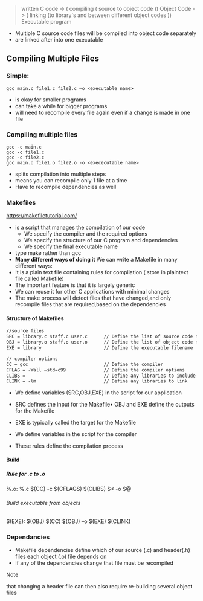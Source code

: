 >written C code
>-> ( compiling ( source to object code ))
>Object Code
>-> ( linking (to library's and between different object codes ))
>Executable program

- Multiple C source code files will be compiled into object code separately
- are linked after into one executable

## Compiling Multiple Files
### Simple: 
```
gcc main.c file1.c file2.c –o <executable name>
```
- is okay for smaller programs
- can take a while for bigger programs
- will need to recompile every file again even if a change is made in one file
### Compiling multiple files
```
gcc -c main.c
gcc -c file1.c
gcc -c file2.c
gcc main.o file1.o file2.o -o <exececutable name>
```
- splits compilation into multiple steps
- means you can recompile only 1 file at a time
- Have to recompile dependencies as well 

### Makefiles
https://makefiletutorial.com/
- is a script that manages the compilation of our code
	- We specify the compiler and the required options
	- We specify the structure of our C program and dependencies
	- We specify the final executable name
- type make rather than gcc
- **Many different ways of doing it**
We can write a Makefile in many different ways:
- It is a plain text file containing rules for compilation ( store in plaintext file called Makefile)
- The important feature is that it is largely generic
- We can reuse it for other C applications with minimal changes
- The make process will detect files that have changed,and only recompile files that are required,based on the dependencies

#### Structure of Makefiles
``` txt
//source files
SRC = library.c staff.c user.c      // Define the list of source code files
OBJ = library.o staff.o user.o      // Define the list of object code files
EXE = library                       // Define the executable filename

// compiler options
CC = gcc                            // Define the compiler
CFLAG = -Wall –std=c99              // Define the compiler options
CLIBS =                             // Define any libraries to include
CLINK = -lm                         // Define any libraries to link
```
- We define variables (SRC,OBJ,EXE) in the script for our application
- SRC defines the input for the Makefile• OBJ and EXE define the outputs for the Makefile
- EXE is typically called the target for the Makefile

- We define variables in the script for the compiler
- These rules define the compilation process

#### Build
##### Rule for .c to .o
%.o: %.c
	$(CC) -c $(CFLAGS) $(CLIBS) $< -o $@
###### Build executable from objects
$(EXE): $(OBJ)
	$(CC) $(OBJ) –o $(EXE) $(CLINK)

### Dependancies
- Makefile dependencies define which of our source (.c) and header(.h) files each object (.o) file depends on
- If any of the dependencies change that file must be recompiled
>[!note]
>that changing a header file can then also require re-building several object files
